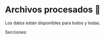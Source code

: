 # Archivos procesados 📁

Los datos están disponibles para todos y todas.

Secciones:

```{tableofcontents}
```